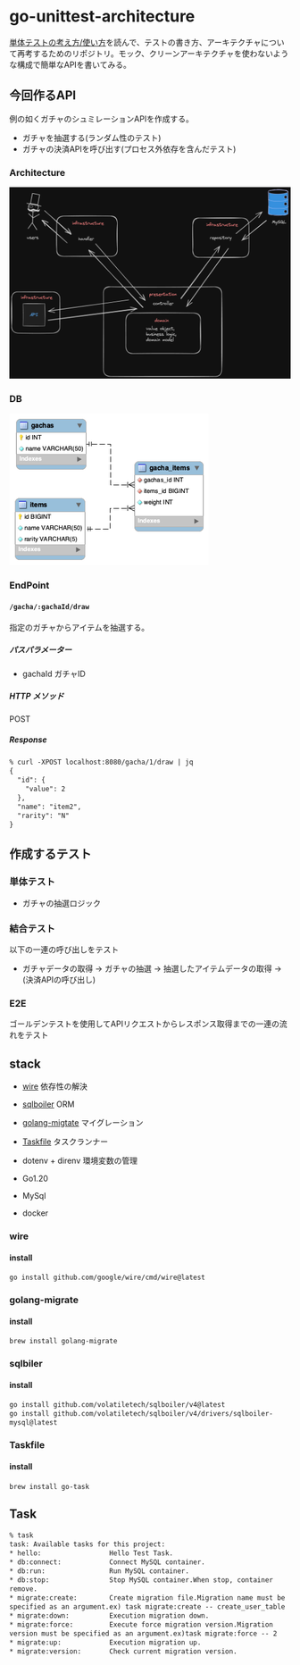 # go-unittest-architecture

[単体テストの考え方/使い方](https://www.amazon.co.jp/%E5%8D%98%E4%BD%93%E3%83%86%E3%82%B9%E3%83%88%E3%81%AE%E8%80%83%E3%81%88%E6%96%B9-%E4%BD%BF%E3%81%84%E6%96%B9-Vladimir-Khorikov/dp/4839981728)を読んで、テストの書き方、アーキテクチャについて再考するためのリポジトリ。モック、クリーンアーキテクチャを使わないような構成で簡単なAPIを書いてみる。

## 今回作るAPI

例の如くガチャのシュミレーションAPIを作成する。

- ガチャを抽選する(ランダム性のテスト)
- ガチャの決済APIを呼び出す(プロセス外依存を含んだテスト)

### Architecture

<img src="./docs/architecture.png" alt="アーキテクチャー図" />

### DB

<img src="./docs/ER.png" alt="ER図"/>

### EndPoint

#### ```/gacha/:gachaId/draw```

指定のガチャからアイテムを抽選する。

##### パスパラメーター

- gachaId ガチャID

##### HTTP メソッド

POST

##### Response

```
% curl -XPOST localhost:8080/gacha/1/draw | jq
{
  "id": {
    "value": 2
  },
  "name": "item2",
  "rarity": "N"
}
```

## 作成するテスト

### 単体テスト

- ガチャの抽選ロジック

### 結合テスト

以下の一連の呼び出しをテスト
- ガチャデータの取得 -> ガチャの抽選 -> 抽選したアイテムデータの取得 -> (決済APIの呼び出し)

### E2E

ゴールデンテストを使用してAPIリクエストからレスポンス取得までの一連の流れをテスト

## stack

- [wire](https://github.com/google/wire) 依存性の解決
- [sqlboiler](https://github.com/volatiletech/sqlboiler) ORM
- [golang-migtate](https://github.com/golang-migrate/migrate) マイグレーション
- [Taskfile](https://taskfile.dev/ja-JP/) タスクランナー
- dotenv + direnv 環境変数の管理

- Go1.20
- MySql
- docker

### wire

#### install

```
go install github.com/google/wire/cmd/wire@latest
```

### golang-migrate

#### install 

```
brew install golang-migrate
```

### sqlbiler

#### install

```
go install github.com/volatiletech/sqlboiler/v4@latest
go install github.com/volatiletech/sqlboiler/v4/drivers/sqlboiler-mysql@latest
```

### Taskfile

#### install

```
brew install go-task
```

## Task

```
% task
task: Available tasks for this project:
* hello:                 Hello Test Task.
* db:connect:            Connect MySQL container.
* db:run:                Run MySQL container.
* db:stop:               Stop MySQL container.When stop, container remove.
* migrate:create:        Create migration file.Migration name must be specified as an argument.ex) task migrate:create -- create_user_table
* migrate:down:          Execution migration down.
* migrate:force:         Execute force migration version.Migration version must be specified as an argument.ex)task migrate:force -- 2
* migrate:up:            Execution migration up.
* migrate:version:       Check current migration version.
```

